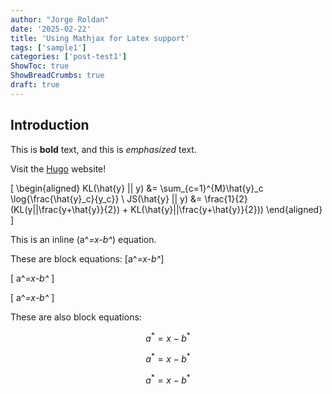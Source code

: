 ```yaml
---
author: "Jorge Roldan"
date: '2025-02-22'
title: 'Using Mathjax for Latex support'
tags: ['sample1']
categories: ['post-test1']
ShowToc: true
ShowBreadCrumbs: true
draft: true
---
```



## Introduction

This is **bold** text, and this is *emphasized* text.

Visit the [Hugo](https://gohugo.io) website!

\[
\begin{aligned}
KL(\hat{y} || y) &= \sum_{c=1}^{M}\hat{y}_c \log{\frac{\hat{y}_c}{y_c}} \\
JS(\hat{y} || y) &= \frac{1}{2}(KL(y||\frac{y+\hat{y}}{2}) + KL(\hat{y}||\frac{y+\hat{y}}{2}))
\end{aligned}
\]


This is an inline \(a^*=x-b^*\) equation.

These are block equations:
\[a^*=x-b^*\]

\[ a^*=x-b^* \]

\[
a^*=x-b^*
\]

These are also block equations:

$$a^*=x-b^*$$

$$ a^*=x-b^* $$

$$
a^*=x-b^*
$$